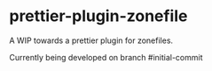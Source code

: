 # prettier-plugin-zonefile


A WIP towards a prettier plugin for zonefiles.

Currently being developed on branch #initial-commit